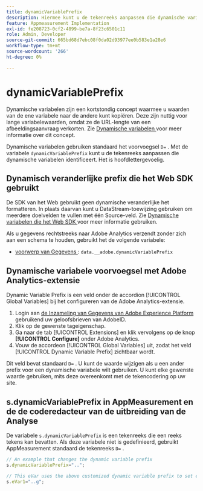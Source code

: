 ```yaml
---
title: dynamicVariablePrefix
description: Hiermee kunt u de tekenreeks aanpassen die dynamische variabelen identificeert.
feature: Appmeasurement Implementation
exl-id: fe208723-0cf2-4899-be7a-8f23c6501c11
role: Admin, Developer
source-git-commit: 665bd68d7ebc08f0da02d93977ee0b583e1a28e6
workflow-type: tm+mt
source-wordcount: '266'
ht-degree: 0%

---
```


# dynamicVariablePrefix

Dynamische variabelen zijn een kortstondig concept waarmee u waarden van de ene variabele naar de andere kunt kopiëren. Deze zijn nuttig voor lange variabelewaarden, omdat ze de URL-lengte van een afbeeldingsaanvraag verkorten. Zie [ Dynamische variabelen ](../page-vars/dynamic-variables.md) voor meer informatie over dit concept.

Dynamische variabelen gebruiken standaard het voorvoegsel `D=` . Met de variabele `dynamicVariablePrefix` kunt u de tekenreeks aanpassen die dynamische variabelen identificeert. Het is hoofdlettergevoelig.

## Dynamisch veranderlijke prefix die het Web SDK gebruikt

De SDK van het Web gebruikt geen dynamische veranderlijke het formatteren. In plaats daarvan kunt u DataStream-toewijzing gebruiken om meerdere doelvelden te vullen met één Source-veld. Zie [ Dynamische variabelen die het Web SDK ](../page-vars/dynamic-variables.md#dynamic-variables-using-the-web-sdk) voor meer informatie gebruiken.

Als u gegevens rechtstreeks naar Adobe Analytics verzendt zonder zich aan een schema te houden, gebruikt het de volgende variabele:

* [ voorwerp van Gegevens ](/help/implement/aep-edge/data-var-mapping.md): `data.__adobe.dynamicVariablePrefix`

## Dynamische variabele voorvoegsel met Adobe Analytics-extensie

Dynamic Variable Prefix is een veld onder de accordion [!UICONTROL Global Variables] bij het configureren van de Adobe Analytics-extensie.

1. Login aan [ de Inzameling van Gegevens van Adobe Experience Platform ](https://experience.adobe.com/data-collection) gebruikend uw geloofsbrieven van AdobeID.
1. Klik op de gewenste tageigenschap.
1. Ga naar de tab [!UICONTROL Extensions] en klik vervolgens op de knop **[!UICONTROL Configure]** onder Adobe Analytics.
1. Vouw de accordeon [!UICONTROL Global Variables] uit, zodat het veld [!UICONTROL Dynamic Variable Prefix] zichtbaar wordt.

Dit veld bevat standaard `D=` . U kunt de waarde wijzigen als u een ander prefix voor een dynamische variabele wilt gebruiken. U kunt elke gewenste waarde gebruiken, mits deze overeenkomt met de tekencodering op uw site.

## s.dynamicVariablePrefix in AppMeasurement en de de coderedacteur van de uitbreiding van de Analyse

De variabele `s.dynamicVariablePrefix` is een tekenreeks die een reeks tekens kan bevatten. Als deze variabele niet is gedefinieerd, gebruikt AppMeasurement standaard de tekenreeks `D=` .

```js
// An example that changes the dynamic variable prefix
s.dynamicVariablePrefix="..";

// This eVar uses the above customized dynamic variable prefix to set eVar to page URL
s.eVar1="..g";
```

